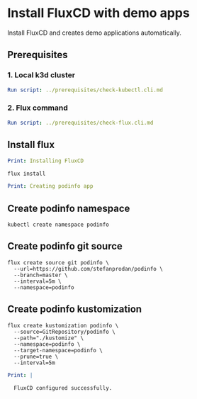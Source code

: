 # Install FluxCD with demo apps

Install FluxCD and creates demo applications automatically.

## Prerequisites

### 1. Local k3d cluster

```yaml instacli
Run script: ../prerequisites/check-kubectl.cli.md
```

### 2. Flux command

```yaml instacli
Run script: ../prerequisites/check-flux.cli.md
```

## Install flux

```yaml instacli
Print: Installing FluxCD
```

```shell show_output=false
flux install
```

```yaml instacli
Print: Creating podinfo app
```

## Create podinfo namespace

```shell show_output=false
kubectl create namespace podinfo
```

## Create podinfo git source

```shell show_output=false
flux create source git podinfo \
  --url=https://github.com/stefanprodan/podinfo \
  --branch=master \
  --interval=5m \
  --namespace=podinfo
```

## Create podinfo kustomization

```shell show_output=false
flux create kustomization podinfo \
  --source=GitRepository/podinfo \
  --path="./kustomize" \
  --namespace=podinfo \
  --target-namespace=podinfo \
  --prune=true \
  --interval=5m
```

```yaml instacli
Print: |
  
  FluxCD configured successfully.
```